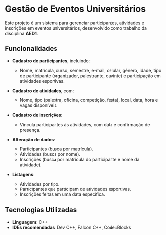# Gestão de Eventos Universitários

Este projeto é um sistema para gerenciar participantes, atividades e inscrições em eventos universitários, desenvolvido como trabalho da disciplina **AED1**.

## Funcionalidades

- **Cadastro de participantes**, incluindo:
  - Nome, matrícula, curso, semestre, e-mail, celular, gênero, idade, tipo de participante (organizador, palestrante, ouvinte) e participação em atividades esportivas.

- **Cadastro de atividades**, com:
  - Nome, tipo (palestra, oficina, competição, festa), local, data, hora e vagas disponíveis.

- **Cadastro de inscrições**:
  - Vincula participantes às atividades, com data e confirmação de presença.

- **Alteração de dados**:
  - Participantes (busca por matrícula).
  - Atividades (busca por nome).
  - Inscrições (busca por matrícula do participante e nome da atividade).

- **Listagens**:
  - Atividades por tipo.
  - Participantes que participam de atividades esportivas.
  - Inscrições feitas em uma data específica.

## Tecnologias Utilizadas

- **Linguagem**: C++
- **IDEs recomendadas**: Dev C++, Falcon C++, Code::Blocks
